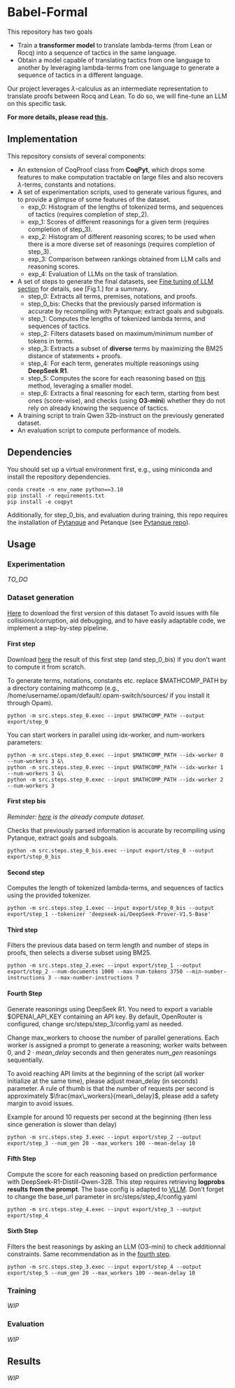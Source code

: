 # Babel-Formal

This repository has two goals
* Train a **transformer model** to translate lambda-terms (from Lean or Rocq) into a sequence of tactics in the same language.
* Obtain a model capable of translating tactics from one language to another by leveraging lambda-terms from one language to generate a sequence of tactics in a different language.

Our project leverages $\lambda$-calculus as an intermediate representation to translate proofs between Rocq and Lean.
To do so, we will fine-tune an LLM on this specific task.

**For more details, please read [this](doc/details.md).**


## Implementation

This repository consists of several components:

* An extension of CoqProof class from **CoqPyt**, which drops some features to make computation tractable on large files and also recovers $\lambda$-terms, constants and notations.
* A set of experimentation scripts, used to generate various figures, and to provide a glimpse of some features of the dataset.
    * exp_0: Histogram of the lengths of tokenized terms, and sequences of tactics (requires completion of step_2).
    * exp_1: Scores of different reasonings for a given term (requires completion of step_3).
    * exp_2: Histogram of different reasoning scores; to be used when there is a more diverse set of reasonings (requires completion of step_3).
    * exp_3: Comparison between rankings obtained from LLM calls and reasoning scores.
    * exp_4: Evaluation of LLMs on the task of translation.
* A set of steps to generate the final datasets, see [Fine tuning of LLM section](doc/details.md#fine-tuning-of-llm) for details, see [Fig.1.] for a summary.
    * step_0: Extracts all terms, premises, notations, and proofs.
    * step_0_bis: Checks that the previously parsed information is accurate by recompiling with Pytanque; extract goals and subgoals.
    * step_1: Computes the lengths of tokenized lambda terms, and sequences of tactics.
    * step_2: Filters datasets based on maximum/minimum number of tokens in terms.
    * step_3: Extracts a subset of **diverse** terms by maximizing the BM25 distance of statements + proofs.
    * step_4: For each term, generates multiple reasonings using **DeepSeek R1**.
    * step_5: Computes the score for each reasoning based on [this](doc/details.md#sixth-step) method, leveraging a smaller model.
    * step_6: Extracts a final reasoning for each term, starting from best ones (score-wise), and checks (using **O3-mini**) whether they do not rely on already knowing the sequence of tactics.
* A training script to train Qwen 32b-instruct on the previously generated dataset.
* An evaluation script to compute performance of models.

## Dependencies

You should set up a virtual environment first, e.g., using miniconda and install the repository dependencies.

```console
conda create -n env_name python==3.10
pip install -r requirements.txt
pip install -e coqpyt
```

Additionally, for step_0_bis, and evaluation during training, this repo requires the installation of [Pytanque](https://github.com/LLM4Rocq/pytanque) and Petanque (see [Pytanque repo](https://github.com/LLM4Rocq/pytanque)).

## Usage

### Experimentation

*TO_DO*

### Dataset generation

[Here]() to download the first version of this dataset
To avoid issues with file collisions/corruption, aid debugging, and to have easily adaptable code, we implement a step-by-step pipeline.

#### First step

Download [here](https://drive.proton.me/urls/2BHPS9QM0R#OEzClePu0yJ6) the result of this first step (and step_0_bis) if you don't want to compute it from scratch.

To generate terms, notations, constants etc. replace $MATHCOMP_PATH by a directory containing mathcomp (e.g., /home/username/.opam/default/.opam-switch/sources/ if you install it through Opam).

```console
python -m src.steps.step_0.exec --input $MATHCOMP_PATH --output export/step_0
```

You can start workers in parallel using idx-worker, and num-workers parameters: 
```
python -m src.steps.step_0.exec --input $MATHCOMP_PATH --idx-worker 0 --num-workers 3 &\
python -m src.steps.step_0.exec --input $MATHCOMP_PATH --idx-worker 1 --num-workers 3 &\
python -m src.steps.step_0.exec --input $MATHCOMP_PATH --idx-worker 2 --num-workers 3
```

#### First step bis
*Reminder: [here](https://drive.proton.me/urls/2BHPS9QM0R#OEzClePu0yJ6) is the already compute dataset*.

Checks that previously parsed information is accurate by recompiling using Pytanque, extract goals and subgoals.

```console
python -m src.steps.step_0_bis.exec --input export/step_0 --output export/step_0_bis
```

#### Second step

Computes the length of tokenized lambda-terms, and sequences of tactics using the provided tokenizer.

```console
python -m src.steps.step_1.exec --input export/step_0_bis --output export/step_1 --tokenizer 'deepseek-ai/DeepSeek-Prover-V1.5-Base'
```

#### Third step

Filters the previous data based on term length and number of steps in proofs, then selects a diverse subset using BM25.

```console
python -m src.steps.step_2.exec --input export/step_1 --output export/step_2 --num-documents 1000 --max-num-tokens 3750 --min-number-instructions 3 --max-number-instructions 7
```

#### Fourth Step

Generate reasonings using DeepSeek R1. You need to export a variable $OPENAI_API_KEY containing an API key. By default, OpenRouter is configured, change src/steps/step_3/config.yaml as needed.

Change max_workers to choose the number of parallel generations.
Each worker is assigned a prompt to generate a reasoning; worker waits between $0$, and $2\cdot mean\_delay$ seconds and then generates $num\_gen$ reasonings sequentially.

To avoid reaching API limits at the beginning of the script (all worker initialize at the same time), please adjust mean_delay (in seconds) parameter.
A rule of thumb is that the number of requests per second is approximately $\frac{max\_workers}{mean\_delay}$, please add a safety margin to avoid issues. 

Example for around 10 requests per second at the beginning (then less since generation is slower than delay)
```console
python -m src.steps.step_3.exec --input export/step_2 --output export/step_3 --num_gen 20 --max_workers 100 --mean-delay 10
```

#### Fifth Step

Compute the score for each reasoning based on prediction performance with DeepSeek-R1-Distill-Qwen-32B.
This step requires retrieving **logprobs results from the prompt**.
The base config is adapted to [VLLM](#https://docs.vllm.ai/en/latest/getting_started/quickstart.html).
Don't forget to change the base_url parameter in src/steps/step_4/config.yaml

```console
python -m src.steps.step_4.exec --input export/step_3 --output export/step_4
```

#### Sixth Step

Filters the best reasonings by asking an LLM (O3-mini) to check additionnal constraints. Same recommendation as in the [fourth step](#fourth-step).

```console
python -m src.steps.step_3.exec --input export/step_4 --output export/step_5 --num_gen 20 --max_workers 100 --mean-delay 10
```

### Training

*WIP*

### Evaluation

*WIP*

## Results

*WIP*

